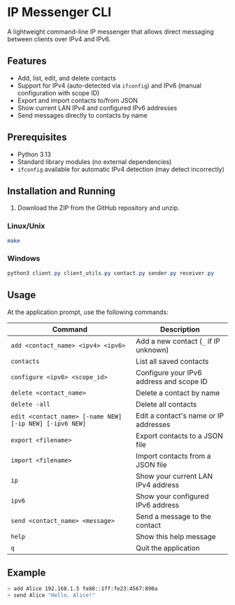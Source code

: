 # IP Messenger CLI

A lightweight command-line IP messenger that allows direct messaging between clients over IPv4 and IPv6.

## Features

* Add, list, edit, and delete contacts
* Support for IPv4 (auto-detected via `ifconfig`) and IPv6 (manual configuration with scope ID)
* Export and import contacts to/from JSON
* Show current LAN IPv4 and configured IPv6 addresses
* Send messages directly to contacts by name

## Prerequisites

* Python 3.13
* Standard library modules (no external dependencies)
* `ifconfig` available for automatic IPv4 detection (may detect incorrectly)

## Installation and Running

1. Download the ZIP from the GitHub repository and unzip.

### Linux/Unix

```bash
make
```

### Windows

```powershell
python3 client.py client_utils.py contact.py sender.py receiver.py
```

## Usage

At the application prompt, use the following commands:

| Command                                                 | Description                              |
| ------------------------------------------------------- | ---------------------------------------- |
| `add <contact_name> <ipv4> <ipv6>`                      | Add a new contact (`_` if IP unknown)    |
| `contacts`                                              | List all saved contacts                  |
| `configure <ipv6> <scope_id>`                           | Configure your IPv6 address and scope ID |
| `delete <contact_name>`                                 | Delete a contact by name                 |
| `delete -all`                                           | Delete all contacts                      |
| `edit <contact_name> [-name NEW] [-ip NEW] [-ipv6 NEW]` | Edit a contact's name or IP addresses    |
| `export <filename>`                                     | Export contacts to a JSON file           |
| `import <filename>`                                     | Import contacts from a JSON file         |
| `ip`                                                    | Show your current LAN IPv4 address       |
| `ipv6`                                                  | Show your configured IPv6 address        |
| `send <contact_name> <message>`                         | Send a message to the contact            |
| `help`                                                  | Show this help message                   |
| `q`                                                     | Quit the application                     |

## Example

```bash
> add Alice 192.168.1.5 fe80::1ff:fe23:4567:890a
> send Alice "Hello, Alice!"
```
